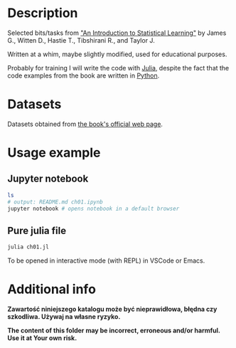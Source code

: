 # Description

Selected bits/tasks from ["An Introduction to Statistical
Learning"](https://www.statlearning.com/) by James G., Witten D., Hastie T.,
Tibshirani R., and Taylor J.

Written at a whim, maybe slightly modified, used for educational purposes.

Probably for training I will write the code with
[Julia](https://julialang.org/), despite the fact that the code examples from
the book are written in [Python](https://www.python.org/).

# Datasets

Datasets obtained from [the book's official web page](https://www.statlearning.com/resources-second-edition).

# Usage example

## Jupyter notebook

``` bash
ls
# output: README.md ch01.ipynb
jupyter notebook # opens notebook in a default browser
```

## Pure julia file

```bash
julia ch01.jl
```

To be opened in interactive mode (with REPL) in VSCode or Emacs.

# Additional info

**Zawartość niniejszego katalogu może być nieprawidłowa, błędna czy szkodliwa. Używaj na własne ryzyko.**

**The content of this folder may be incorrect, erroneous and/or harmful. Use it at Your own risk.**

